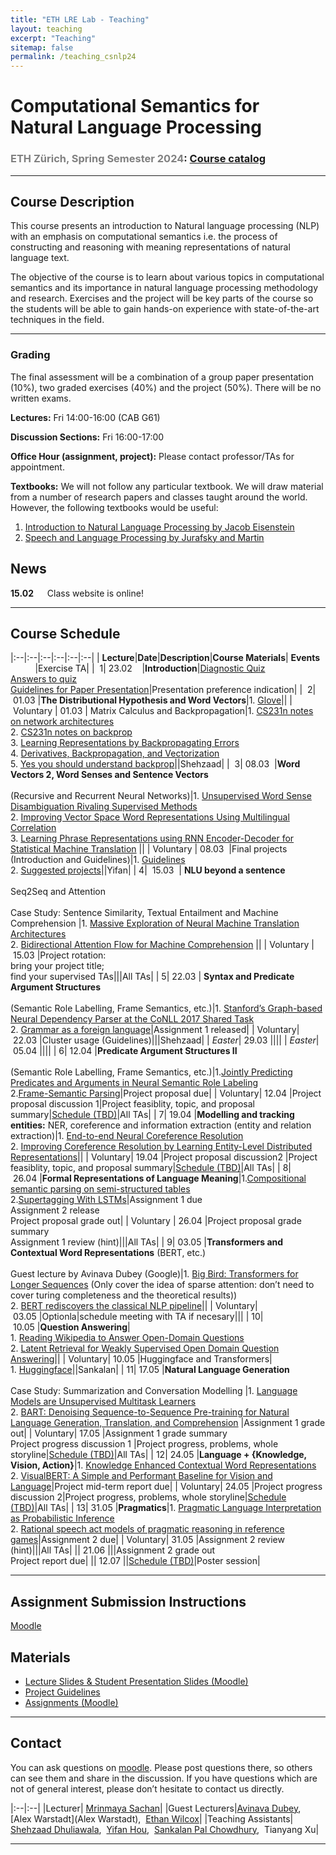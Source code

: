 ```yaml
---
title: "ETH LRE Lab - Teaching"
layout: teaching
excerpt: "Teaching"
sitemap: false
permalink: /teaching_csnlp24
---
```


# Computational Semantics for Natural Language Processing
### <font color=gray>ETH Zürich, Spring Semester 2024</font>: [Course catalog](https://www.vvz.ethz.ch/Vorlesungsverzeichnis/lerneinheit.view?lerneinheitId=178278&semkez=2024S&ansicht=LEHRVERANSTALTUNGEN&lang=en)

___

## Course Description
This course presents an introduction to Natural language processing (NLP) with an emphasis on computational semantics i.e. the process of constructing and reasoning with meaning representations of natural language text.

The objective of the course is to learn about various topics in computational semantics and its importance in natural language processing methodology and research. Exercises and the project will be key parts of the course so the students will be able to gain hands-on experience with state-of-the-art techniques in the field.

___

### **Grading**
The final assessment will be a combination of a group paper presentation (10%), two graded exercises (40%) and the project (50%). There will be no written exams.

**Lectures:** Fri 14:00-16:00 (CAB G61)

**Discussion Sections:**  Fri 16:00-17:00

**Office Hour (assignment, project):** Please contact professor/TAs for appointment.


**Textbooks:**
We will not follow any particular textbook. We will draw material from a number of research papers and classes taught around the world.
However, the following textbooks would be useful:
1. [Introduction to Natural Language Processing by Jacob Eisenstein](https://www.amazon.de/Jacob-Eisenstein/dp/0262042843/ref=sr_1_1?__mk_de_DE=%C3%85M%C3%85%C5%BD%C3%95%C3%91&crid=30OMHV1C018JY&dchild=1&keywords=introduction+to+natural+language+processing&qid=1598878964&sprefix=introduction+to+na%2Caps%2C148&sr=8-1)
2. [Speech and Language Processing by Jurafsky and Martin](https://web.stanford.edu/~jurafsky/slp3/)

## News
**15.02**    Class website is online!

___

## Course Schedule

|:--|:--|:--|:--|:--|:--|
|&nbsp;<b>Lecture</b>|<b>Date</b>|<b>Description</b>|<b>Course Materials</b>| <b>Events</b> &nbsp;&nbsp;&nbsp;&nbsp;&nbsp;&nbsp;&nbsp;&nbsp;&nbsp;&nbsp;|Exercise TA|
|&nbsp;&nbsp;1|&nbsp;23.02&nbsp;&nbsp;&nbsp;&nbsp;|<b>Introduction</b>|[Diagnostic Quiz](https://polybox.ethz.ch/index.php/s/YCTThVpOd5Cu2AO) <br> [Answers to quiz](https://polybox.ethz.ch/index.php/s/7VPcHOmIxQD5AcX) <br> [Guidelines for Paper Presentation](https://docs.google.com/document/d/1LcAHXw9k2kxUhIMWKk-xaKUkx12eA91ahiZuxfsYfOQ/edit)|Presentation preference indication|
|&nbsp;&nbsp;2|&nbsp;01.03&nbsp;|<b>The Distributional Hypothesis and Word Vectors</b>|1. [Glove](https://nlp.stanford.edu/pubs/glove.pdf)||
|&nbsp;Voluntary |&nbsp;01.03&nbsp;| Matrix Calculus and Backpropagation|1. [CS231n notes on network architectures](http://cs231n.github.io/neural-networks-1/) <br> 2. [CS231n notes on backprop](http://cs231n.github.io/optimization-2/) <br> 3. [Learning Representations by Backpropagating Errors](http://www.iro.umontreal.ca/) <br> 4. [Derivatives, Backpropagation, and Vectorization](http://cs231n.stanford.edu/handouts/derivatives.pdf) <br> 5. [Yes you should understand backprop](https://medium.com/)||Shehzaad|
|&nbsp;&nbsp;3|&nbsp;08.03 &nbsp;|<b>Word Vectors 2, Word Senses and Sentence Vectors</b> <br><br> (Recursive and Recurrent Neural Networks)|1. [Unsupervised Word Sense Disambiguation Rivaling Supervised Methods](https://www.aclweb.org/anthology/P95-1026.pdf) <br> 2. [Improving Vector Space Word Representations Using Multilingual Correlation](https://www.aclweb.org/anthology/E14-1049.pdf) <br> 3. [Learning Phrase Representations using RNN Encoder-Decoder for Statistical Machine Translation](https://arxiv.org/abs/1406.1078) ||
|&nbsp;Voluntary |&nbsp;08.03 &nbsp;|Final projects (Introduction and Guidelines)|1. [Guidelines](https://docs.google.com/document/d/1b5FNlXqXsMsld83lmoE8EFsHEEuHRmQEP_EPOyAkwAU/edit) <br> 2. [Suggested projects](https://docs.google.com/document/d/1b5FNlXqXsMsld83lmoE8EFsHEEuHRmQEP_EPOyAkwAU/edit)||Yifan|
|&nbsp;4| &nbsp;15.03&nbsp; | <b>NLU beyond a sentence</b> <br><br> Seq2Seq and Attention <br><br> Case Study: Sentence Similarity, Textual Entailment and Machine Comprehension |1. [Massive Exploration of Neural Machine Translation Architectures](https://arxiv.org/abs/1703.03906) <br> 2. [Bidirectional Attention Flow for Machine Comprehension](https://arxiv.org/abs/1611.01603) ||
|&nbsp;Voluntary |&nbsp;15.03&nbsp;|Project rotation: <br> bring your project title; <br> find your supervised TAs|||All TAs|
|&nbsp;5|&nbsp;22.03&nbsp;| <b>Syntax and Predicate Argument Structures</b> <br><br> (Semantic Role Labelling, Frame Semantics, etc.)|1. [Stanford’s Graph-based Neural Dependency Parser at the CoNLL 2017 Shared Task](https://www.aclweb.org/anthology/K17-3002.pdf) <br>2. [Grammar as a foreign language](https://papers.nips.cc/paper/2015/file/277281aada22045c03945dcb2ca6f2ec-Paper.pdf)|Assignment 1 released|
|&nbsp;Voluntary|&nbsp;22.03&nbsp;|Cluster usage (Guidelines)|||Shehzaad|
|&nbsp;<i>Easter</i>|&nbsp;29.03&nbsp;||||
|&nbsp;<i>Easter</i>|&nbsp;05.04&nbsp;||||
|&nbsp;6|&nbsp;12.04&nbsp;|<b>Predicate Argument Structures II</b> <br><br> (Semantic Role Labelling, Frame Semantics, etc.)|1.[Jointly Predicting Predicates and Arguments in Neural Semantic Role Labeling](https://aclanthology.org/P18-2058.pdf) <br> 2.[Frame-Semantic Parsing](https://www.mitpressjournals.org/doi/pdf/10.1162/COLI_a_00163)|Project proposal due|
|&nbsp;Voluntary|&nbsp;12.04&nbsp;|Project proposal discussion 1|Project feasiblity, topic, and proposal summary|[Schedule (TBD)]()|All TAs|
|&nbsp;7|&nbsp;19.04&nbsp;|<b>Modelling and tracking entities:</b> NER, coreference and information extraction (entity and relation extraction)|1. [End-to-end Neural Coreference Resolution](https://arxiv.org/abs/1707.07045) <br> 2. [Improving Coreference Resolution by Learning Entity-Level Distributed Representations](https://aclanthology.org/P16-1061/)||
|&nbsp;Voluntary|&nbsp;19.04&nbsp;|Project proposal discussion2 |Project feasiblity, topic, and proposal summary|[Schedule (TBD)]()|All TAs|
|&nbsp;8|&nbsp;26.04&nbsp;|<b>Formal Representations of Language Meaning</b>|1.[Compositional semantic parsing on semi-structured tables](https://arxiv.org/abs/1508.00305) <br> 2.[Supertagging With LSTMs](https://aclanthology.org/N16-1027/)|Assignment 1 due <br>Assignment 2 release <br>Project proposal grade out|
|&nbsp;Voluntary |&nbsp;26.04&nbsp;|Project proposal grade summary <br>Assignment 1 review (hint)|||All TAs|
|&nbsp;9|&nbsp;03.05&nbsp;|<b>Transformers and Contextual Word Representations</b> (BERT, etc.) <br><br> Guest lecture by Avinava Dubey (Google)|1. [Big Bird: Transformers for Longer Sequences](https://arxiv.org/abs/2007.14062) (Only cover the idea of sparse attention: don’t need to cover turing completeness and the theoretical results)) <br> 2. [BERT rediscovers the classical NLP pipeline](https://arxiv.org/abs/1905.05950)||
|&nbsp;Voluntary|&nbsp;03.05&nbsp;|Optionla|schedule meeting with TA if necesary|||
|&nbsp;10|&nbsp;10.05&nbsp;|<b>Question Answering</b>|<br>1. [Reading Wikipedia to Answer Open-Domain Questions](https://arxiv.org/abs/1704.00051) <br> 2. [Latent Retrieval for Weakly Supervised Open Domain Question Answering](https://arxiv.org/abs/1906.00300)||
|&nbsp;Voluntary|&nbsp;10.05&nbsp;|Huggingface and Transformers|<br>1. [Huggingface](https://huggingface.co/)||Sankalan|
|&nbsp;11|&nbsp;17.05&nbsp;|<b>Natural Language Generation</b> <br><br> Case Study: Summarization and Conversation Modelling |1. [Language Models are Unsupervised Multitask Learners](https://d4mucfpksywv.cloudfront.net/better-language-models/language_models_are_unsupervised_multitask_learners.pdf) <br> 2. [BART: Denoising Sequence-to-Sequence Pre-training for Natural Language Generation, Translation, and Comprehension](https://arxiv.org/abs/1910.13461) |Assignment 1 grade out|
|&nbsp;Voluntary|&nbsp;17.05&nbsp;|Assignment 1 grade summary <br> Project progress discussion 1 |Project progress, problems, whole storyline|[Schedule (TBD)]()|All TAs|
|&nbsp;12|&nbsp;24.05&nbsp;|<b>Language + {Knowledge, Vision, Action}</b>|1. [Knowledge Enhanced Contextual Word Representations](https://arxiv.org/abs/1909.04164) <br> 2. [VisualBERT: A Simple and Performant Baseline for Vision and Language](https://arxiv.org/abs/1908.03557)|Project mid-term report due|
|&nbsp;Voluntary|&nbsp;24.05&nbsp;|Project progress discussion 2|Project progress, problems, whole storyline|[Schedule (TBD)]()|All TAs|
|&nbsp;13|&nbsp;31.05&nbsp;|<b>Pragmatics</b>|1. [Pragmatic Language Interpretation as Probabilistic Inference](http://langcog.stanford.edu/papers_new/goodman-2016-underrev.pdf) <br> 2. [Rational speech act models of pragmatic reasoning in reference games](https://psyarxiv.com/f9y6b/)|Assignment 2 due|
|&nbsp;Voluntary|&nbsp;31.05&nbsp;|Assignment 2  review (hint)|||All TAs|
||&nbsp;21.06&nbsp;|||Assignment 2 grade out <br>Project report due|
||&nbsp;12.07&nbsp;||[Schedule (TBD)]()|Poster session|




___

## Assignment Submission Instructions

[Moodle](https://moodle-app2.let.ethz.ch/)

## Materials

-   [Lecture Slides & Student Presentation Slides (Moodle)](https://moodle-app2.let.ethz.ch/)
-   [Project Guidelines](https://docs.google.com/document/d/1b5FNlXqXsMsld83lmoE8EFsHEEuHRmQEP_EPOyAkwAU/edit)
-   [Assignments (Moodle)](https://moodle-app2.let.ethz.ch/)

___

## Contact

You can ask questions on [moodle](https://moodle-app2.let.ethz.ch/). Please post questions there, so others can see them and share in the discussion. If you have questions which are not of general interest, please don’t hesitate to contact us directly.

|:--|:--|
|Lecturer| [Mrinmaya Sachan](http://www.mrinmaya.io/)|
|Guest Lecturers|[Avinava Dubey]([https://research.google/people/ManzilZaheer/](https://sites.google.com/site/kumaravinavadubey/home)),&nbsp; [Alex Warstadt](Alex Warstadt),&nbsp; [Ethan Wilcox](https://wilcoxeg.github.io/)|
|Teaching Assistants| [Shehzaad Dhuliawala](https://people.cs.umass.edu/~sdhuliawala/),&nbsp; [Yifan Hou](https://yifan-h.github.io/),&nbsp; [Sankalan Pal Chowdhury](https://www.mrinmaya.io/team/#:~:text=Sankalan%20Pal%20Chowdhury),&nbsp; Tianyang Xu|


___
